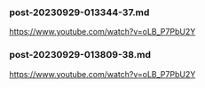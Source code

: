 
### post-20230929-013344-37.md

https://www.youtube.com/watch?v=oLB_P7PbU2Y


### post-20230929-013809-38.md

https://www.youtube.com/watch?v=oLB_P7PbU2Y



